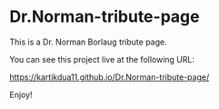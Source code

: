 # Dr.Norman-tribute-page

This is a Dr. Norman Borlaug tribute page.



You can see this project live at the following URL:

https://kartikdua11.github.io/Dr.Norman-tribute-page/

Enjoy!
